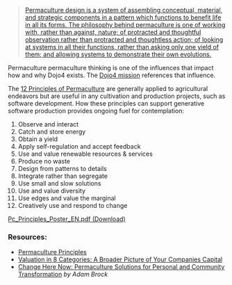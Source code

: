 > [Permaculture design is a system of assembling conceptual, material,
> and strategic components in a pattern which functions to benefit life
> in all its forms. The philosophy behind permaculture is one of working
> with, rather than against, nature; of protracted and thoughtful
> observation rather than protracted and thoughtless action; of looking
> at systems in all their functions, rather than asking only one yield
> of them; and allowing systems to demonstrate their own
> evolutions.](https://www.permaculturenews.org/what-is-permaculture/)

Permaculture permaculture thinking is one of the influences that impact
how and why Dojo4 exists. The [Dojo4
mission](https://dojo4.com/manifesto) references that influence.

The [12 Principles of
Permaculture](https://permacultureprinciples.com/principles/) are
generally applied to agricultural endeavors but are useful in any
cultivation and production projects, such as software development. How
these principles can support generative software production provides
ongoing fuel for contemplation:

1.  Observe and interact
2.  Catch and store energy
3.  Obtain a yield
4.  Apply self-regulation and accept feedback
5.  Use and value renewable resources & services
6.  Produce no waste
7.  Design from patterns to details
8.  Integrate rather than segregate
9.  Use small and slow solutions
10. Use and value diversity
11. Use edges and value the marginal
12. Creatively use and respond to change

  

[Pc\_Principles\_Poster\_EN.pdf
(Download)](https://d2eslrut6bvw18.cloudfront.net/v2/39196/contents/tRshfdmNkH3Hexkj/Pc_Principles_Poster_EN.pdf)

  

### Resources:

  - [Permaculture
    Principles](https://files.permacultureprinciples.com/downloads/Pc_Principles_Poster_EN.pdf)
  - [Valuation in 8 Categories: A Broader Picture of Your Companies
    Capital](https://socapglobal.com/2019/11/valuation-in-8-categories-a-broader-picture-of-your-companys-capital/)
  - [Change Here Now: Permaculture Solutions for Personal and Community
    Transformation](https://www.goodreads.com/book/show/35266857-change-here-now)
    *by Adam Brock*
